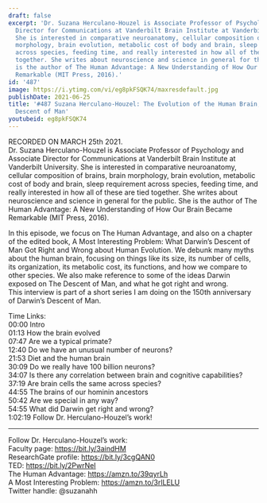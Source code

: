 ```yaml
---
draft: false
excerpt: 'Dr. Suzana Herculano-Houzel is Associate Professor of Psychology and Associate
  Director for Communications at Vanderbilt Brain Institute at Vanderbilt University.
  She is interested in comparative neuroanatomy, cellular composition of brains, brain
  morphology, brain evolution, metabolic cost of body and brain, sleep requirement
  across species, feeding time, and really interested in how all of these are tied
  together. She writes about neuroscience and science in general for the public. She
  is the author of The Human Advantage: A New Understanding of How Our Brain Became
  Remarkable (MIT Press, 2016).'
id: '487'
image: https://i.ytimg.com/vi/eg8pkFSQK74/maxresdefault.jpg
publishDate: 2021-06-25
title: '#487 Suzana Herculano-Houzel: The Evolution of the Human Brain, and Darwin''s
  Descent of Man'
youtubeid: eg8pkFSQK74
---
```

<div class="timelinks">

RECORDED ON MARCH 25th 2021.  
Dr. Suzana Herculano-Houzel is Associate Professor of Psychology and Associate Director for Communications at Vanderbilt Brain Institute at Vanderbilt University. She is interested in comparative neuroanatomy, cellular composition of brains, brain morphology, brain evolution, metabolic cost of body and brain, sleep requirement across species, feeding time, and really interested in how all of these are tied together. She writes about neuroscience and science in general for the public. She is the author of The Human Advantage: A New Understanding of How Our Brain Became Remarkable (MIT Press, 2016).

In this episode, we focus on The Human Advantage, and also on a chapter of the edited book, A Most Interesting Problem: What Darwin’s Descent of Man Got Right and Wrong about Human Evolution. We debunk many myths about the human brain, focusing on things like its size, its number of cells, its organization, its metabolic cost, its functions, and how we compare to other species. We also make reference to some of the ideas Darwin exposed on The Descent of Man, and what he got right and wrong.  
This interview is part of a short series I am doing on the 150th anniversary of Darwin’s Descent of Man.

Time Links:  
<time>00:00</time> Intro  
<time>01:13</time> How the brain evolved  
<time>07:47</time> Are we a typical primate?  
<time>12:40</time> Do we have an unusual number of neurons?  
<time>21:53</time> Diet and the human brain  
<time>30:09</time> Do we really have 100 billion neurons?  
<time>34:07</time> Is there any correlation between brain and cognitive capabilities?  
<time>37:19</time> Are brain cells the same across species?  
<time>44:55</time> The brains of our hominin ancestors  
<time>50:42</time> Are we special in any way?  
<time>54:55</time> What did Darwin get right and wrong?  
<time>1:02:19</time> Follow Dr. Herculano-Houzel’s work!

---

Follow Dr. Herculano-Houzel’s work:  
Faculty page: https://bit.ly/3aindHM  
ResearchGate profile: https://bit.ly/3cgQAN0  
TED: https://bit.ly/2PwrNeI  
The Human Advantage: https://amzn.to/39qyrLh  
A Most Interesting Problem: https://amzn.to/3rlLELU  
Twitter handle: @suzanahh
</div>

